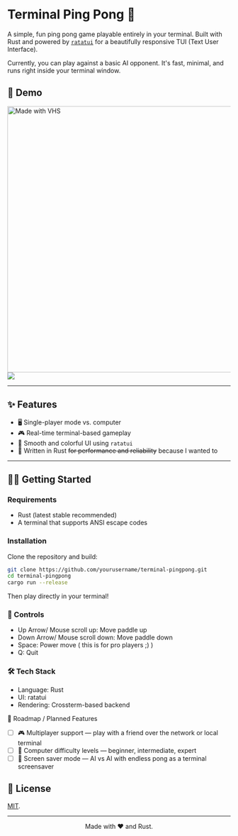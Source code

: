 # Terminal Ping Pong 🏓

A simple, fun ping pong game playable entirely in your terminal. Built with Rust and powered by [`ratatui`](https://crates.io/crates/ratatui) for a beautifully responsive TUI (Text User Interface).

Currently, you can play against a basic AI opponent. It's fast, minimal, and runs right inside your terminal window.

## 🎥 Demo
<div>
<img src="https://vhs.charm.sh/vhs-6mvBhYmwwrMUSYQOCBSQlB.gif" alt="Made with VHS" width="1200" height="600" />

<a href="https://vhs.charm.sh">
  <img src="https://stuff.charm.sh/vhs/badge.svg" />
</a>
</div>

---

## ✨ Features

- 🖥️ Single-player mode vs. computer
- 🎮 Real-time terminal-based gameplay
- 🎨 Smooth and colorful UI using `ratatui`
- 🚀 Written in Rust <del>for performance and reliability</del> because I wanted to

---

## 🧑‍💻 Getting Started

### Requirements

- Rust (latest stable recommended)
- A terminal that supports ANSI escape codes

### Installation

Clone the repository and build:

```bash
git clone https://github.com/yourusername/terminal-pingpong.git
cd terminal-pingpong
cargo run --release
```

Then play directly in your terminal!

### 🎯 Controls

- Up Arrow/ Mouse scroll up: Move paddle up
- Down Arrow/ Mouse scroll down: Move paddle down
- Space: Power move ( this is for pro players ;) )
- Q: Quit

### 🛠 Tech Stack

- Language: Rust
- UI: ratatui
- Rendering: Crossterm-based backend

🚧 Roadmap / Planned Features

- [ ] 🎮 Multiplayer support — play with a friend over the network or local terminal
- [ ] 🧠 Computer difficulty levels — beginner, intermediate, expert
- [ ] 🌈 Screen saver mode — AI vs AI with endless pong as a terminal screensaver

## 📜 License

[MIT](LICENSE).

---

<div style="text-align:center">
Made with ❤️ and Rust.
</div>
